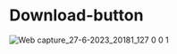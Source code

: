 # Download-button
![Web capture_27-6-2023_20181_127 0 0 1](https://github.com/lotsun/Download-button/assets/50834895/60950a47-0cc8-4342-8180-54fa06f8b3b8)
